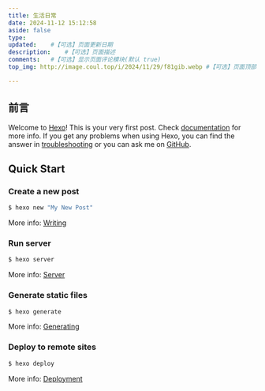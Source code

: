 ```yaml
---
title: 生活日常
date: 2024-11-12 15:12:58
aside: false
type: 
updated:	#【可选】页面更新日期
description:	#【可选】页面描述
comments:	#【可选】显示页面评论模块(默认 true)
top_img: http://image.coul.top/i/2024/11/29/f81gib.webp	#【可选】页面顶部图片

---
```

## 前言
Welcome to [Hexo](https://hexo.io/)! This is your very first post. Check [documentation](https://hexo.io/docs/) for more info. If you get any problems when using Hexo, you can find the answer in [troubleshooting](https://hexo.io/docs/troubleshooting.html) or you can ask me on [GitHub](https://github.com/hexojs/hexo/issues).

## Quick Start

### Create a new post

``` bash
$ hexo new "My New Post"
```

More info: [Writing](https://hexo.io/docs/writing.html)

### Run server

``` bash
$ hexo server
```

More info: [Server](https://hexo.io/docs/server.html)

### Generate static files

``` bash
$ hexo generate
```

More info: [Generating](https://hexo.io/docs/generating.html)

### Deploy to remote sites

``` bash
$ hexo deploy
```

More info: [Deployment](https://hexo.io/docs/one-command-deployment.html)
